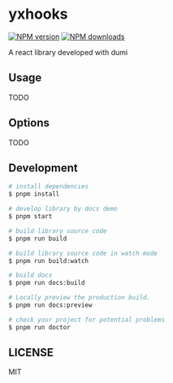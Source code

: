 # yxhooks

[![NPM version](https://img.shields.io/npm/v/yxhooks.svg?style=flat)](https://npmjs.org/package/yxhooks)
[![NPM downloads](http://img.shields.io/npm/dm/yxhooks.svg?style=flat)](https://npmjs.org/package/yxhooks)

A react library developed with dumi

## Usage

TODO

## Options

TODO

## Development

```bash
# install dependencies
$ pnpm install

# develop library by docs demo
$ pnpm start

# build library source code
$ pnpm run build

# build library source code in watch mode
$ pnpm run build:watch

# build docs
$ pnpm run docs:build

# Locally preview the production build.
$ pnpm run docs:preview

# check your project for potential problems
$ pnpm run doctor
```

## LICENSE

MIT
